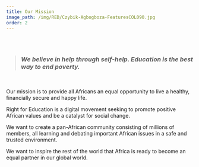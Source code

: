 ```yaml
---
title: Our Mission
image_path: /img/RED/Czybik-Agbogboza-FeaturesCOL090.jpg
order: 2
---
```



### &nbsp;

> ### *We believe in help through self-help. Education is the best way to end poverty.*

&nbsp;

Our mission is to provide all Africans an equal opportunity to live a healthy, financially secure and happy life.

Right for Education is a digital movement seeking to promote positive African values and be a catalyst for social change.

We want to create a pan-African community consisting of millions of members, all learning and debating important African issues in a safe and trusted environment.

We want to inspire the rest of the world that Africa is ready to become an equal partner in our global world.